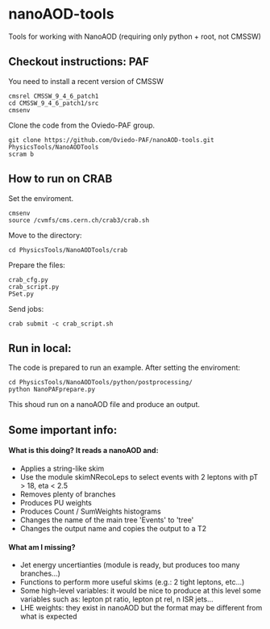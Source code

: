 # nanoAOD-tools
Tools for working with NanoAOD (requiring only python + root, not CMSSW)

## Checkout instructions: PAF

You need to install a recent version of CMSSW

    cmsrel CMSSW_9_4_6_patch1
    cd CMSSW_9_4_6_patch1/src
    cmsenv

Clone the code from the Oviedo-PAF group.

    git clone https://github.com/Oviedo-PAF/nanoAOD-tools.git PhysicsTools/NanoAODTools
    scram b


## How to run on CRAB

Set the enviroment.

    cmsenv
    source /cvmfs/cms.cern.ch/crab3/crab.sh

Move to the directory:
 
    cd PhysicsTools/NanoAODTools/crab

Prepare the files: 

    crab_cfg.py
    crab_script.py
    PSet.py

Send jobs:

    crab submit -c crab_script.sh

## Run in local:

The code is prepared to run an example. After setting the enviroment:

    cd PhysicsTools/NanoAODTools/python/postprocessing/
    python NanoPAFprepare.py

This shoud run on a nanoAOD file and produce an output.

## Some important info:

#### What is this doing? It reads a nanoAOD and:
- Applies a string-like skim
- Use the module skimNRecoLeps to select events with 2 leptons with pT > 18, eta < 2.5
- Removes plenty of branches
- Produces PU weights
- Produces Count / SumWeights histograms
- Changes the name of the main tree 'Events' to 'tree'
- Changes the output name and copies the output to a T2

#### What am I missing?
- Jet energy uncertianties (module is ready, but produces too many branches...)
- Functions to perform more useful skims (e.g.: 2 tight leptons, etc...)
- Some high-level variables: it would be nice to produce at this level some variables such as:
     lepton pt ratio, lepton pt rel, n ISR jets...
- LHE weights: they exist in nanoAOD but the format may be different from what is expected
